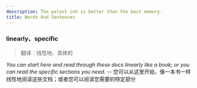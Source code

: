 ```yaml
---
description: The palest ink is better than the best memory.
title: Words And Sentences
---
```


### linearly、specific

> 翻译：线性地、具体的

*You can start here and read through these docs linearly like a book; or you can read the specific sections you need.* -- 您可以从这里开始，像一本书一样线性地阅读这些文档；或者您可以阅读您需要的特定部分